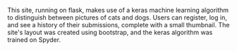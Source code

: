 This site, running on flask, makes use of a keras machine learning algorithm to distinguish between pictures of cats and dogs.
Users can register, log in, and see a history of their submissions, complete with a small thumbnail.
The site's layout was created using bootstrap, and the keras algorithm was trained on Spyder.